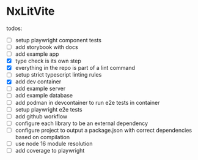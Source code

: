 # NxLitVite

todos:

- [ ] setup playwright component tests
- [ ] add storybook with docs
- [ ] add example app
- [x] type check is its own step
- [x] everything in the repo is part of a lint command
- [ ] setup strict typescript linting rules
- [x] add dev container
- [ ] add example server
- [ ] add example database
- [ ] add podman in devcontainer to run e2e tests in container
- [ ] setup playwright e2e tests
- [ ] add github workflow
- [ ] configure each library to be an external dependency
- [ ] configure project to output a package.json with correct dependencies based on compilation
- [ ] use node 16 module resolution
- [ ] add coverage to playwright
